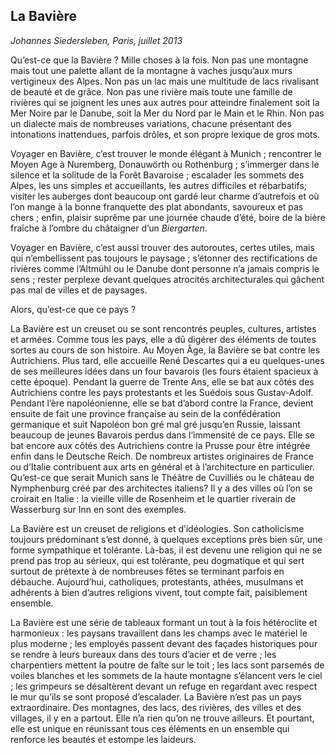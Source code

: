 
## La Bavière

*Johannes Siedersleben, Paris, juillet 2013*

Qu’est-ce que la Bavière ? Mille choses à la fois. Non pas une montagne mais tout une palette allant
de la montagne à vaches jusqu’aux murs vertigineux des Alpes. Non pas un lac mais une multitude de
lacs rivalisant de beauté et de grâce. Non pas une rivière mais toute une famille de rivières qui se
joignent les unes aux autres pour atteindre finalement soit la Mer Noire par le Danube, soit la Mer du
Nord par le Main et le Rhin. Non pas un dialecte mais de nombreuses variations, chacune présentant
des intonations inattendues, parfois drôles, et son propre lexique de gros mots.

Voyager en Bavière, c’est trouver le monde élégant à Munich ; rencontrer le Moyen Age à Nuremberg, 
Donauwörth ou Rothenburg ; s’immerger dans le silence et la solitude de la Forêt Bavaroise ;
escalader les sommets des Alpes, les uns simples et accueillants, les autres difficiles et rébarbatifs;
visiter les auberges dont beaucoup ont gardé leur charme d’autrefois et où l’on mange à la bonne
franquette des plat abondants, savoureux et pas chers ; enfin, plaisir suprême par une journée
chaude d’été, boire de la bière fraîche à l’ombre du châtaigner d’un *Biergarten*.

Voyager en Bavière, c’est aussi trouver des autoroutes, certes utiles, mais qui n’embellissent pas
toujours le paysage ; s’étonner des rectifications de rivières comme l’Altmühl ou le Danube dont
personne n’a jamais compris le sens ; rester perplexe devant quelques atrocités architecturales qui
gâchent pas mal de villes et de paysages.

Alors, qu’est-ce que ce pays ?

La Bavière est un creuset ou se sont rencontrés peuples, cultures, artistes et armées. Comme tous les
pays, elle a dû digérer des éléments de toutes sortes au cours de son histoire. Au Moyen Âge, la
Bavière se bat contre les Autrichiens. Plus tard, elle accueille René Descartes qui a eu quelques-unes
de ses meilleures idées dans un four bavarois (les fours étaient spacieux à cette époque). Pendant la
guerre de Trente Ans, elle se bat aux côtés des Autrichiens contre les pays protestants et les Suédois
sous Gustav-Adolf. Pendant l’ère napoléonienne, elle se bat d’abord contre la France, devient ensuite
de fait une province française au sein de la confédération germanique et suit Napoléon bon gré mal
gré jusqu’en Russie, laissant beaucoup de jeunes Bavarois perdus dans l’immensité de ce pays. Elle se
bat encore aux côtés des Autrichiens contre la Prusse pour être intégrée enfin dans le Deutsche
Reich. De nombreux artistes originaires de France ou d’Italie contribuent aux arts en général et à
l’architecture en particulier. Qu’est-ce que serait Munich sans le Théâtre de Cuvilliés ou le château de
Nymphenburg créé par des architectes italiens? Il y a des villes où l’on se croirait en Italie : la vieille
ville de Rosenheim et le quartier riverain de Wasserburg sur Inn en sont des exemples.

La Bavière est un creuset de religions et d’idéologies. Son catholicisme toujours prédominant s’est
donné, à quelques exceptions près bien sûr, une forme sympathique et tolérante. Là-bas, il est 
devenu une religion qui ne se prend pas trop au sérieux, qui est tolérante, peu dogmatique et qui sert
surtout de prétexte à de nombreuses fêtes se terminant parfois en débauche. Aujourd’hui, catholiques, 
protestants, athées, musulmans et adhérents à bien d’autres religions vivent, tout compte
fait, paisiblement ensemble.

La Bavière est une série de tableaux formant un tout à la fois hétéroclite et harmonieux : les paysans
travaillent dans les champs avec le matériel le plus moderne ; les employés passent devant des façades 
historiques pour se rendre à leurs bureaux dans des tours d’acier et de verre ; les charpentiers
mettent la poutre de faîte sur le toit ; les lacs sont parsemés de voiles blanches et les sommets de la
haute montagne s’élancent vers le ciel ; les grimpeurs se désaltèrent devant un refuge en regardant
avec respect le mur qu’ils se sont proposé d’escalader.
La Bavière n’est pas un pays extraordinaire. Des montagnes, des lacs, des rivières, des villes et des
villages, il y en a partout. Elle n’a rien qu’on ne trouve ailleurs. 
Et pourtant, elle est unique en réunissant tous ces éléments en un ensemble 
qui renforce les beautés et estompe les laideurs. 

